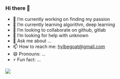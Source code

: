 ### Hi there 👋

<!--
**begoat/begoat** is a ✨ _special_ ✨ repository because its `README.md` (this file) appears on your GitHub profile.
Here are some ideas to get you started:
-->

- 🔭 I’m currently working on finding my passion
- 🌱 I’m currently learning algorithm, deep learning
- 👯 I’m looking to collaborate on github, gitlab
- 🤔 I’m looking for help with unknown
- 💬 Ask me about ...
- 📫 How to reach me: hylbegoat@gmail.com
- 😄 Pronouns: ...
- ⚡ Fun fact: ...

![](https://visitor-badge.glitch.me/badge?page_id=begoat.begoat)
